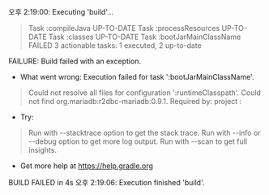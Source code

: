 오후 2:19:00: Executing 'build'...

> Task :compileJava UP-TO-DATE
> Task :processResources UP-TO-DATE
> Task :classes UP-TO-DATE
> Task :bootJarMainClassName FAILED
3 actionable tasks: 1 executed, 2 up-to-date

FAILURE: Build failed with an exception.

* What went wrong:
Execution failed for task ':bootJarMainClassName'.
> Could not resolve all files for configuration ':runtimeClasspath'.
   > Could not find org.mariadb:r2dbc-mariadb:0.9.1.
     Required by:
         project :

* Try:
> Run with --stacktrace option to get the stack trace.
> Run with --info or --debug option to get more log output.
> Run with --scan to get full insights.

* Get more help at https://help.gradle.org

BUILD FAILED in 4s
오후 2:19:06: Execution finished 'build'.

